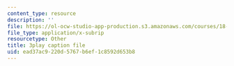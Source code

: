 ```yaml
---
content_type: resource
description: ''
file: https://ol-ocw-studio-app-production.s3.amazonaws.com/courses/18-02-multivariable-calculus-fall-2007/ead37ac9220d5767b6ef1c8592d653b8_7eZVshlT33Q.vtt
file_type: application/x-subrip
resourcetype: Other
title: 3play caption file
uid: ead37ac9-220d-5767-b6ef-1c8592d653b8
---
```

